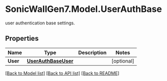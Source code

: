 # SonicWallGen7.Model.UserAuthBase
user authentication base settings.

## Properties

Name | Type | Description | Notes
------------ | ------------- | ------------- | -------------
**User** | [**UserAuthBaseUser**](UserAuthBaseUser.md) |  | [optional] 

[[Back to Model list]](../README.md#documentation-for-models) [[Back to API list]](../README.md#documentation-for-api-endpoints) [[Back to README]](../README.md)

